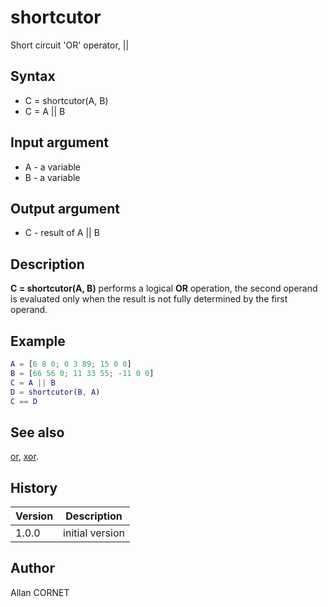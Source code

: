 

# shortcutor

Short circuit 'OR' operator, ||

## Syntax

- C = shortcutor(A, B)
- C = A || B

## Input argument

 - A - a variable
 - B - a variable

## Output argument

 - C - result of A || B

## Description


  <p><b>C = shortcutor(A, B)</b> performs a logical <b>OR</b> operation, the second operand is evaluated only when the result is not fully determined by the first operand.</p>


## Example

```matlab
A = [6 8 0; 0 3 89; 15 0 0]
B = [66 56 0; 11 33 55; -11 0 0]
C = A || B
D = shortcutor(B, A)
C == D
```

## See also

[or](or.md), [xor](xor.html).
## History

|Version|Description|
|------|------|
|1.0.0|initial version|


## Author

Allan CORNET




